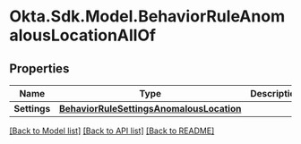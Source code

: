 # Okta.Sdk.Model.BehaviorRuleAnomalousLocationAllOf

## Properties

Name | Type | Description | Notes
------------ | ------------- | ------------- | -------------
**Settings** | [**BehaviorRuleSettingsAnomalousLocation**](BehaviorRuleSettingsAnomalousLocation.md) |  | [optional] 

[[Back to Model list]](../README.md#documentation-for-models) [[Back to API list]](../README.md#documentation-for-api-endpoints) [[Back to README]](../README.md)

